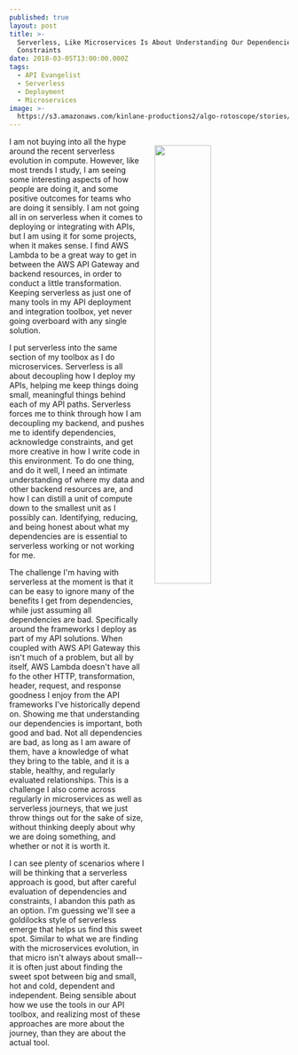 ```yaml
---
published: true
layout: post
title: >-
  Serverless, Like Microservices Is About Understanding Our Dependencies And
  Constraints
date: 2018-03-05T13:00:00.000Z
tags:
  - API Evangelist
  - Serverless
  - Deployment
  - Microservices
image: >-
  https://s3.amazonaws.com/kinlane-productions2/algo-rotoscope/stories/death-valley-national-park_dali_three_just_road.jpg
---
```

<p><img src="https://s3.amazonaws.com/kinlane-productions2/algo-rotoscope/stories/death-valley-national-park_dali_three_just_road.jpg" align="right" width="45%" style="padding: 15px;" /></p>I am not buying into all the hype around the recent serverless evolution in compute. However, like most trends I study, I am seeing some interesting aspects of how people are doing it, and some positive outcomes for teams who are doing it sensibly. I am not going all in on serverless when it comes to deploying or integrating with APIs, but I am using it for some projects, when it makes sense. I find AWS Lambda to be a great way to get in between the AWS API Gateway and backend resources, in order to conduct a little transformation. Keeping serverless as just one of many tools in my API deployment and integration toolbox, yet never going overboard with any single solution.

I put serverless into the same section of my toolbox as I do microservices. Serverless is all about decoupling how I deploy my APIs, helping me keep things doing small, meaningful things behind each of my API paths. Serverless forces me to think through how I am decoupling my backend, and pushes me to identify dependencies, acknowledge constraints, and get more creative in how I write code in this environment. To do one thing, and do it well, I need an intimate understanding of where my data and other backend resources are, and how I can distill a unit of compute down to the smallest unit as I possibly can. Identifying, reducing, and being honest about what my dependencies are is essential to serverless working or not working for me.

The challenge I'm having with serverless at the moment is that it can be easy to ignore many of the benefits I get from dependencies, while just assuming all dependencies are bad. Specifically around the frameworks I deploy as part of my API solutions. When coupled with AWS API Gateway this isn't much of a problem, but all by itself, AWS Lambda doesn't have all fo the other HTTP, transformation, header, request, and response goodness I enjoy from the API frameworks I've historically depend on. Showing me that understanding our dependencies is important, both good and bad. Not all dependencies are bad, as long as I am aware of them, have a knowledge of what they bring to the table, and it is a stable, healthy, and regularly evaluated relationships. This is a challenge I also come across regularly in microservices as well as serverless journeys, that we just throw things out for the sake of size, without thinking deeply about why we are doing something, and whether or not it is worth it.

I can see plenty of scenarios where I will be thinking that a serverless approach is good, but after careful evaluation of dependencies and constraints, I abandon this path as an option. I'm guessing we'll see a goldilocks style of serverless emerge that helps us find this sweet spot. Similar to what we are finding with the microservices evolution, in that micro isn't always about small--it is often just about finding the sweet spot between big and small, hot and cold, dependent and independent. Being sensible about how we use the tools in our API toolbox, and realizing most of these approaches are more about the journey, than they are about the actual tool.
